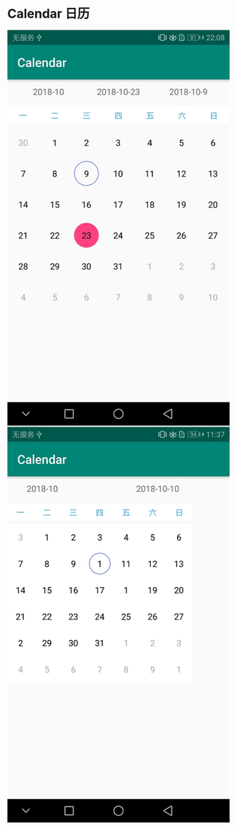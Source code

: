 # Calendar 日历

![image](https://github.com/333bkz/Calendar/blob/master/images/calendar.jpg)
![image](https://github.com/333bkz/Calendar/blob/master/images/calendar2.jpg)
